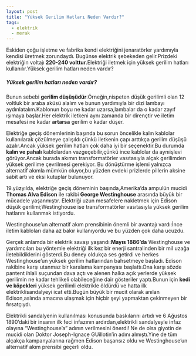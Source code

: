 ```yaml
---
layout: post
title: "Yüksek Gerilim Hatları Neden Vardır?"
tags:
  - elektrik
  - merak
---
```


Eskiden çoğu işletme ve fabrika kendi elektriğini jenaratörler yardımıyla kendisi üretmek zorundaydı.
Bugünse elektrik şebekeden gelir.Prizdeki elektriğin voltajı **220-240 volttur**.Elektriği iletmek için yüksek gerilim hatları kullanılır.Yüksek gerilim hatları neden vardır?

##### Yüksek gerilim hatları neden vardır?

Bunun sebebi **gerilim düşüşüdür**:Örneğin,nispeten düşük gerilimli olan 12 voltluk bir araba aküsü alalım ve bunun yardımıyla bir dizi lambayı aydınlatalım.Kablonun boyu ne kadar uzarsa,lambalar da o kadar zayıf ışımaya başlar.Her elektrik iletkeni aynı zamanda bir dirençtir ve iletim mesafesi ne kadar **artarsa** gerilim o kadar düşer.

Elektriğe geçiş dönemlerinin başında bu sorun öncelikle kalın kablolar kullanılarak çözülmeye çalışıldı çünkü iletkenin çapı arttıkça gerilim düşüşü azalır.Ancak yüksek gerilim hatları çok daha iyi bir seçenektir.Bu durumda **kalın ve pahalı** kablolardan vazgeçebilir,çünkü ince kablolar da aynıişlevi görüyor.Ancak burada akımın transformatörler vasıtasıyla alçak gerilimden yüksek gerilime çevrilmesi gerekiyor.
Bu dönüştürme işlemi yalnızca alternatif akımla mümkün oluyor,bu yüzden evdeki prizlerde pillerin aksine sabit artı ve eksi kutuplar bulunuyor.

19.yüzyılda, elektriğe geçiş döneminin başında,Amerika’da ampulün mucidi **Thomas Alva Edison** ile rakibi **George Westinghouse** arasında büyük bir mücadele yaşanmıştır.
Elektriği uzun mesafelere nakletmek için Edison düşük gerilimi;Westinghouse ise transformatörler vasıtasıyla yüksek gerilim hatlarını kullanmak istiyordu.

Westinghouse’un alternatif akım prensibinin önemli bir avantajı vardı:İnce iletim kabloları daha az bakır kullanıyordu ve bu yüzden çok daha ucuzdu.

Gerçek anlamda bir elektrik savaşı yaşandı:**Mayıs 1886’da** Westinghouse ve yardımcıları bu yöntemle elektriği ilk kez bir enerji santralinden bir mil uzağa iletebildiklerini gösterdi.Bu deney oldukça ses getirdi ve herkes Westinghouse’un yüksek gerilim hatlarından bahsetmeye başladı.
Edison rakibine karşı utanmaz bir karalama kampanyası başlattı.Ona karşı sözde pantent ihlali suçundan dava açtı ve alenen halka açık yerlerde yüksek gerilimin ne kadar tehlikeli olabileceğine dair gösteriler yaptı.Bunun için **kedi ve köpekleri** yüksek gerilimli elektrikle öldürdü ve hatta ilk elektriklisandalyeyi icat etti.Bugün büyük bir mucit olarak anılan Edison,aslında amacına ulaşmak için hiçbir şeyi yapmaktan çekinmeyen bir fırsatçıydı.

Elektrikli sandalyenin kullanılması konusunda baskılarını artıdı ve 6 Ağustos 1890’daki bir insanın ilk feci infazının ardırdan,elektrikli sandalyeyle infaz olayına
“Westinghouse’a” adının verilmesini önerdi! Ne de olsa giyotin de mucidi olan Doktor Joseph-Ignace GUillotin’in adını almıştı.Yine de tüm alçakça kampanyalarına rağmen
Edison başarısız oldu ve Westinghouse’un alternatif akım prensibi geçerli oldu.